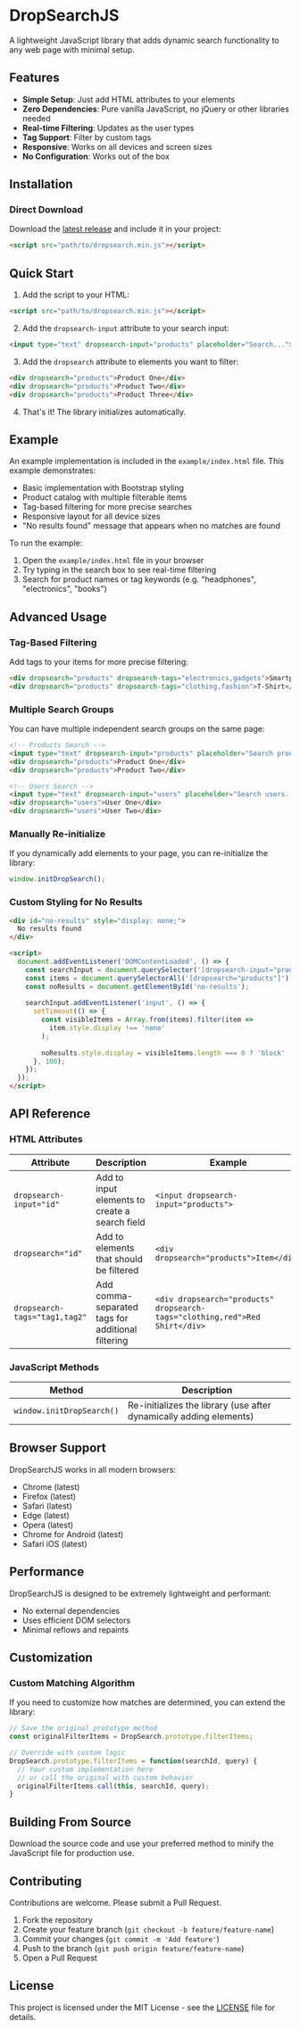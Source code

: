 # DropSearchJS

A lightweight JavaScript library that adds dynamic search functionality to any web page with minimal setup.

## Features

- **Simple Setup**: Just add HTML attributes to your elements
- **Zero Dependencies**: Pure vanilla JavaScript, no jQuery or other libraries needed
- **Real-time Filtering**: Updates as the user types
- **Tag Support**: Filter by custom tags
- **Responsive**: Works on all devices and screen sizes
- **No Configuration**: Works out of the box

## Installation

### Direct Download

Download the [latest release](https://github.com/gmasson/dropsearchjs/releases) and include it in your project:

```html
<script src="path/to/dropsearch.min.js"></script>
```

## Quick Start

1. Add the script to your HTML:
```html
<script src="path/to/dropsearch.min.js"></script>
```

2. Add the `dropsearch-input` attribute to your search input:
```html
<input type="text" dropsearch-input="products" placeholder="Search...">
```

3. Add the `dropsearch` attribute to elements you want to filter:
```html
<div dropsearch="products">Product One</div>
<div dropsearch="products">Product Two</div>
<div dropsearch="products">Product Three</div>
```

4. That's it! The library initializes automatically.

## Example

An example implementation is included in the `example/index.html` file. This example demonstrates:

- Basic implementation with Bootstrap styling
- Product catalog with multiple filterable items
- Tag-based filtering for more precise searches
- Responsive layout for all device sizes
- "No results found" message that appears when no matches are found

To run the example:
1. Open the `example/index.html` file in your browser
2. Try typing in the search box to see real-time filtering
3. Search for product names or tag keywords (e.g. "headphones", "electronics", "books")

## Advanced Usage

### Tag-Based Filtering

Add tags to your items for more precise filtering:

```html
<div dropsearch="products" dropsearch-tags="electronics,gadgets">Smartphone</div>
<div dropsearch="products" dropsearch-tags="clothing,fashion">T-Shirt</div>
```

### Multiple Search Groups

You can have multiple independent search groups on the same page:

```html
<!-- Products Search -->
<input type="text" dropsearch-input="products" placeholder="Search products...">
<div dropsearch="products">Product One</div>
<div dropsearch="products">Product Two</div>

<!-- Users Search -->
<input type="text" dropsearch-input="users" placeholder="Search users...">
<div dropsearch="users">User One</div>
<div dropsearch="users">User Two</div>
```

### Manually Re-initialize

If you dynamically add elements to your page, you can re-initialize the library:

```javascript
window.initDropSearch();
```

### Custom Styling for No Results

```html
<div id="no-results" style="display: none;">
  No results found
</div>

<script>
  document.addEventListener('DOMContentLoaded', () => {
    const searchInput = document.querySelector('[dropsearch-input="products"]');
    const items = document.querySelectorAll('[dropsearch="products"]');
    const noResults = document.getElementById('no-results');
    
    searchInput.addEventListener('input', () => {
      setTimeout(() => {
        const visibleItems = Array.from(items).filter(item => 
          item.style.display !== 'none'
        );
        
        noResults.style.display = visibleItems.length === 0 ? 'block' : 'none';
      }, 100);
    });
  });
</script>
```

## API Reference

### HTML Attributes

| Attribute | Description | Example |
|-----------|-------------|---------|
| `dropsearch-input="id"` | Add to input elements to create a search field | `<input dropsearch-input="products">` |
| `dropsearch="id"` | Add to elements that should be filtered | `<div dropsearch="products">Item</div>` |
| `dropsearch-tags="tag1,tag2"` | Add comma-separated tags for additional filtering | `<div dropsearch="products" dropsearch-tags="clothing,red">Red Shirt</div>` |

### JavaScript Methods

| Method | Description |
|--------|-------------|
| `window.initDropSearch()` | Re-initializes the library (use after dynamically adding elements) |

## Browser Support

DropSearchJS works in all modern browsers:

- Chrome (latest)
- Firefox (latest)
- Safari (latest)
- Edge (latest)
- Opera (latest)
- Chrome for Android (latest)
- Safari iOS (latest)

## Performance

DropSearchJS is designed to be extremely lightweight and performant:

- No external dependencies
- Uses efficient DOM selectors
- Minimal reflows and repaints

## Customization

### Custom Matching Algorithm

If you need to customize how matches are determined, you can extend the library:

```javascript
// Save the original prototype method
const originalFilterItems = DropSearch.prototype.filterItems;

// Override with custom logic
DropSearch.prototype.filterItems = function(searchId, query) {
  // Your custom implementation here
  // or call the original with custom behavior
  originalFilterItems.call(this, searchId, query);
}
```

## Building From Source

Download the source code and use your preferred method to minify the JavaScript file for production use.

## Contributing

Contributions are welcome. Please submit a Pull Request.

1. Fork the repository
2. Create your feature branch (`git checkout -b feature/feature-name`)
3. Commit your changes (`git commit -m 'Add feature'`)
4. Push to the branch (`git push origin feature/feature-name`)
5. Open a Pull Request

## License

This project is licensed under the MIT License - see the [LICENSE](LICENSE) file for details.
